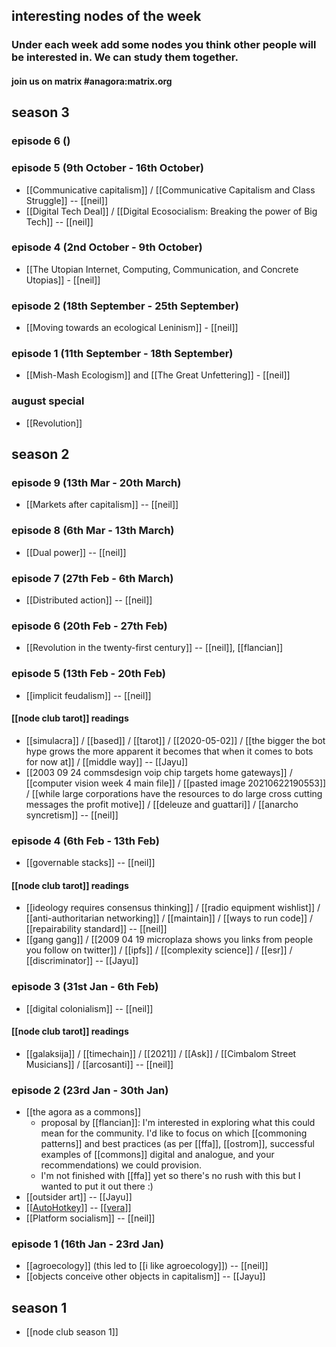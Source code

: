 ## interesting nodes of the week
### Under each week add some nodes you think other people will be interested in. We can study them together.
#### join us on matrix #anagora:matrix.org

## season 3

### episode 6 ()
### episode 5 (9th October - 16th October)

- [[Communicative capitalism]] / [[Communicative Capitalism and Class Struggle]] -- [[neil]]
- [[Digital Tech Deal]] / [[Digital Ecosocialism: Breaking the power of Big Tech]] -- [[neil]]

### episode 4 (2nd October - 9th October)

- [[The Utopian Internet, Computing, Communication, and Concrete Utopias]] - [[neil]]

### episode 2 (18th September - 25th September)

- [[Moving towards an ecological Leninism]] - [[neil]]

### episode 1 (11th September - 18th September)

- [[Mish-Mash Ecologism]] and [[The Great Unfettering]] - [[neil]]

### august special

- [[Revolution]]

## season 2

### episode 9 (13th Mar - 20th March)

- [[Markets after capitalism]] -- [[neil]]

### episode 8 (6th Mar - 13th March)

- [[Dual power]] -- [[neil]]

### episode 7 (27th Feb - 6th March)

- [[Distributed action]] -- [[neil]]

### episode 6 (20th Feb - 27th Feb)

- [[Revolution in the twenty-first century]] -- [[neil]], [[flancian]]
 

### episode 5 (13th Feb - 20th Feb)

- [[implicit feudalism]] -- [[neil]]

#### [[node club tarot]] readings

- [[simulacra]] / [[based]] / [[tarot]] / [[2020-05-02]] / [[the bigger the bot hype grows the more apparent it becomes that when it comes to bots for now at]] / [[middle way]] -- [[Jayu]]
- [[2003 09 24 commsdesign voip chip targets home gateways]] / [[computer vision week 4 main file]] / [[pasted image 20210622190553]] / [[while large corporations have the resources to do large cross cutting messages the profit motive]] / [[deleuze and guattari]] / [[anarcho syncretism]] -- [[neil]]

### episode 4 (6th Feb - 13th Feb)

- [[governable stacks]] -- [[neil]]

#### [[node club tarot]] readings

- [[ideology requires consensus thinking]] / [[radio equipment wishlist]] / [[anti-authoritarian networking]] / [[maintain]] / [[ways to run code]] / [[repairability standard]] -- [[neil]]
- [[gang gang]] / [[2009 04 19 microplaza shows you links from people you follow on twitter]] / [[ipfs]] / [[complexity science]] / [[esr]] / [[discriminator]] -- [[Jayu]]

### episode 3 (31st Jan - 6th Feb)

- [[digital colonialism]] -- [[neil]]

#### [[node club tarot]] readings

- [[galaksija]] / [[timechain]] / [[2021]] / [[Ask]] / [[Cimbalom Street Musicians]] / [[arcosanti]] -- [[neil]]

### episode 2 (23rd Jan - 30th Jan)

- [[the agora as a commons]]
  - proposal by [[flancian]]: I'm interested in exploring what this could mean for the community. I'd like to focus on which [[commoning patterns]] and best practices (as per [[ffa]], [[ostrom]], successful examples of [[commons]] digital and analogue, and your recommendations) we could provision.
  - I'm not finished with [[ffa]] yet so there's no rush with this but I wanted to put it out there :)
- [[outsider art]] -- [[Jayu]]
- [[[AutoHotkey](https://anagora.org/AutoHotkey)]] -- [[[vera](https://anagora.org/vera)]]
- [[Platform socialism]] -- [[neil]]

### episode 1 (16th Jan - 23rd Jan)

- [[agroecology]] (this led to [[i like agroecology]]) -- [[neil]]
- [[objects conceive other objects in capitalism]] -- [[Jayu]]

## season 1

- [[node club season 1]]